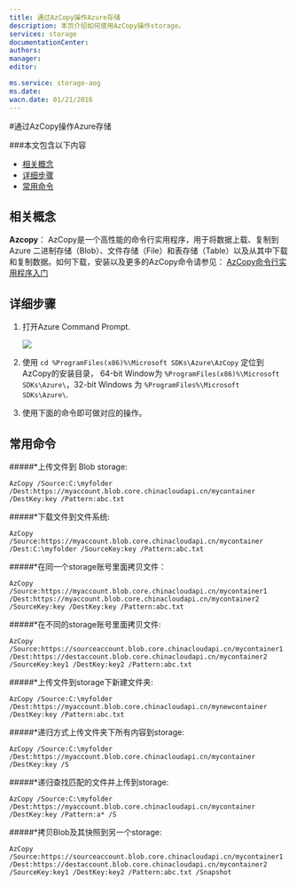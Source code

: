 ```yaml
---
title: 通过AzCopy操作Azure存储
description: 本页介绍如何使用AzCopy操作storage。
services: storage
documentationCenter: 
authors: 
manager: 
editor: 

ms.service: storage-aog
ms.date: 
wacn.date: 01/21/2016
---
```


#通过AzCopy操作Azure存储

###本文包含以下内容

* [相关概念](#related)
* [详细步骤](#operation)
* [常用命令](#common)

## <a id="related"></a>相关概念
<b> Azcopy</b>： AzCopy是一个高性能的命令行实用程序，用于将数据上载、复制到 Azure 二进制存储（Blob）、文件存储（File）和表存储（Table）以及从其中下载和复制数据。如何下载，安装以及更多的AzCopy命令请参见： [AzCopy命令行实用程序入门](./storage/storage-use-azcopy.md) 

## <a id="operation"></a>详细步骤
1. 打开Azure Command Prompt.

    ![](./media/aog-storage-how-to-use-azcopy/azure-command-prompt-tool.png)

2. 使用 `cd %ProgramFiles(x86)%\Microsoft SDKs\Azure\AzCopy` 定位到AzCopy的安装目录， 64-bit Window为 `%ProgramFiles(x86)%\Microsoft SDKs\Azure\`，32-bit Windows 为 `%ProgramFiles%\Microsoft SDKs\Azure\`. 

3. 使用下面的命令即可做对应的操作。

## <a id="common"></a>常用命令

#####*上传文件到 Blob storage:

    AzCopy /Source:C:\myfolder /Dest:https://myaccount.blob.core.chinacloudapi.cn/mycontainer /DestKey:key /Pattern:abc.txt 

#####*下载文件到文件系统:

    AzCopy /Source:https://myaccount.blob.core.chinacloudapi.cn/mycontainer /Dest:C:\myfolder /SourceKey:key /Pattern:abc.txt

#####*在同一个storage账号里面拷贝文件：

    AzCopy /Source:https://myaccount.blob.core.chinacloudapi.cn/mycontainer1 /Dest:https://myaccount.blob.core.chinacloudapi.cn/mycontainer2 /SourceKey:key /DestKey:key /Pattern:abc.txt 

#####*在不同的storage账号里面拷贝文件:

    AzCopy /Source:https://sourceaccount.blob.core.chinacloudapi.cn/mycontainer1 /Dest:https://destaccount.blob.core.chinacloudapi.cn/mycontainer2 /SourceKey:key1 /DestKey:key2 /Pattern:abc.txt

#####*上传文件到storage下新建文件夹:

    AzCopy /Source:C:\myfolder /Dest:https://myaccount.blob.core.chinacloudapi.cn/mynewcontainer /DestKey:key /Pattern:abc.txt

#####*递归方式上传文件夹下所有内容到storage:

    AzCopy /Source:C:\myfolder /Dest:https://myaccount.blob.core.chinacloudapi.cn/mycontainer /DestKey:key /S

#####*递归查找匹配的文件并上传到storage:

    AzCopy /Source:C:\myfolder /Dest:https://myaccount.blob.core.chinacloudapi.cn/mycontainer /DestKey:key /Pattern:a* /S

#####*拷贝Blob及其快照到另一个storage:

    AzCopy /Source:https://sourceaccount.blob.core.chinacloudapi.cn/mycontainer1 /Dest:https://destaccount.blob.core.chinacloudapi.cn/mycontainer2 /SourceKey:key1 /DestKey:key2 /Pattern:abc.txt /Snapshot